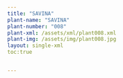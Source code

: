 ```yaml
---
title: "SAVINA"
plant-name: "SAVINA"
plant-number: "008"
plant-xml: /assets/xml/plant008.xml
plant-img: /assets/img/plant008.jpg
layout: single-xml
toc:true


---
```

